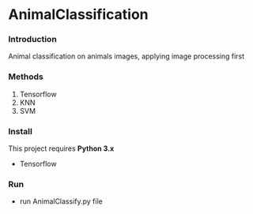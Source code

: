 # AnimalClassification

### Introduction

Animal classification on animals images, applying image processing first

### Methods

1. Tensorflow
2. KNN
3. SVM

### Install

This project requires **Python 3.x**
- Tensorflow

### Run

- run AnimalClassify.py file


